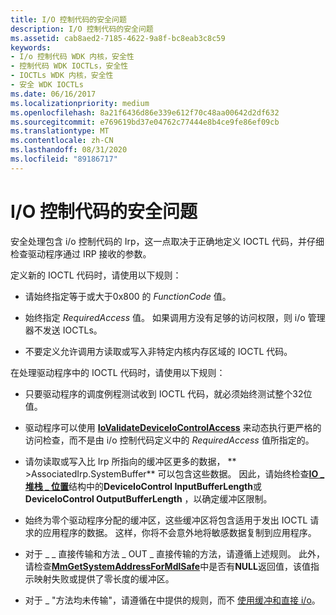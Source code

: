 ```yaml
---
title: I/O 控制代码的安全问题
description: I/O 控制代码的安全问题
ms.assetid: cab8aed2-7185-4622-9a8f-bc8eab3c8c59
keywords:
- I/o 控制代码 WDK 内核，安全性
- 控制代码 WDK IOCTLs，安全性
- IOCTLs WDK 内核，安全性
- 安全 WDK IOCTLs
ms.date: 06/16/2017
ms.localizationpriority: medium
ms.openlocfilehash: 8a21f6436d86e339e612f70c48aa00642d2df632
ms.sourcegitcommit: e769619bd37e04762c77444e8b4ce9fe86ef09cb
ms.translationtype: MT
ms.contentlocale: zh-CN
ms.lasthandoff: 08/31/2020
ms.locfileid: "89186717"
---
```

# <a name="security-issues-for-io-control-codes"></a>I/O 控制代码的安全问题





安全处理包含 i/o 控制代码的 Irp，这一点取决于正确地定义 IOCTL 代码，并仔细检查驱动程序通过 IRP 接收的参数。

定义新的 IOCTL 代码时，请使用以下规则：

-   请始终指定等于或大于0x800 的 *FunctionCode* 值。

-   始终指定 *RequiredAccess* 值。 如果调用方没有足够的访问权限，则 i/o 管理器不发送 IOCTLs。

-   不要定义允许调用方读取或写入非特定内核内存区域的 IOCTL 代码。

在处理驱动程序中的 IOCTL 代码时，请使用以下规则：

-   只要驱动程序的调度例程测试收到 IOCTL 代码，就必须始终测试整个32位值。

-   驱动程序可以使用 [**IoValidateDeviceIoControlAccess**](/windows-hardware/drivers/ddi/wdm/nf-wdm-iovalidatedeviceiocontrolaccess) 来动态执行更严格的访问检查，而不是由 i/o 控制代码定义中的 *RequiredAccess* 值所指定的。

-   请勿读取或写入比 Irp 所指向的缓冲区更多的数据， ** &gt;AssociatedIrp.SystemBuffer** 可以包含这些数据。 因此，请始终检查[**IO \_ 堆栈 \_ 位置**](/windows-hardware/drivers/ddi/wdm/ns-wdm-_io_stack_location)结构中的**DeviceIoControl InputBufferLength**或**DeviceIoControl OutputBufferLength** ，以确定缓冲区限制。

-   始终为零个驱动程序分配的缓冲区，这些缓冲区将包含适用于发出 IOCTL 请求的应用程序的数据。 这样，你将不会意外地将敏感数据复制到应用程序。

-   对于 \_ \_ 直接传输和方法 \_ OUT \_ 直接传输的方法，请遵循上述规则。 此外，请检查[**MmGetSystemAddressForMdlSafe**](./mm-bad-pointer.md)中是否有**NULL**返回值，该值指示映射失败或提供了零长度的缓冲区。

-   对于 \_ "方法均未传输"，请遵循在中提供的规则，而不 [使用缓冲和直接 i/o](using-neither-buffered-nor-direct-i-o.md)。

 

